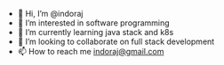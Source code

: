 - 👋 Hi, I’m @indoraj
- 👀 I’m interested in software programming
- 🌱 I’m currently learning java stack and k8s 
- 💞️ I’m looking to collaborate on full stack development
- 📫 How to reach me indoraj@gmail.com

<!---
indoraj/indoraj is a ✨ special ✨ repository because its `README.md` (this file) appears on your GitHub profile.
You can click the Preview link to take a look at your changes.
--->
